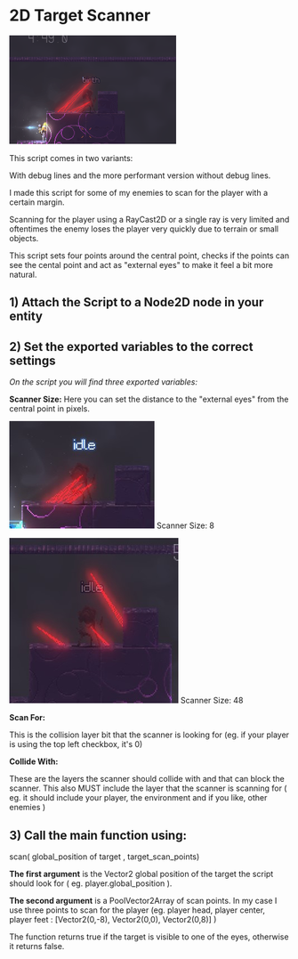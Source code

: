 # 2D Target Scanner

![](bottomless_scanner.gif?raw=true)

This script comes in two variants:

With debug lines and the more performant version without debug lines.

I made this script for some of my enemies to scan for the player with a certain margin.

Scanning for the player using a RayCast2D or a single ray is very limited and oftentimes the enemy loses the player very quickly due to terrain or small objects.

This script sets four points around the central point, checks if the points can see the cental point and act as "external eyes" to make it feel a bit more natural.

## 1) Attach the Script to a Node2D node in your entity

## 2) Set the exported variables to the correct settings

*On the script you will find three exported variables:*

**Scanner Size:**
Here you can set the distance to the "external eyes" from the central point in pixels.

![Scanner Size: 8](readme_scanner_size_8.jpg?raw=true)
Scanner Size: 8

![Scanner Size: 48](readme_scanner_size_48.jpg?raw=true)
Scanner Size: 48


**Scan For:**

This is the collision layer bit that the scanner is looking for (eg. if your player is using the top left checkbox, it's 0)


**Collide With:**

These are the layers the scanner should collide with and that can block the scanner. This also MUST include the layer that the scanner is scanning for ( eg. it should include your player, the environment and if you like, other enemies )


## 3) Call the main function using:

scan( global_position of target , target_scan_points)

**The first argument** is the Vector2 global position of the target the script should look for ( eg. player.global_position ).

**The second argument** is a PoolVector2Array of scan points. In my case I use three points to scan for the player (eg. player head, player center, player feet : [Vector2(0,-8), Vector2(0,0), Vector2(0,8)] ) 

The function returns true if the target is visible to one of the eyes, otherwise it returns false.
